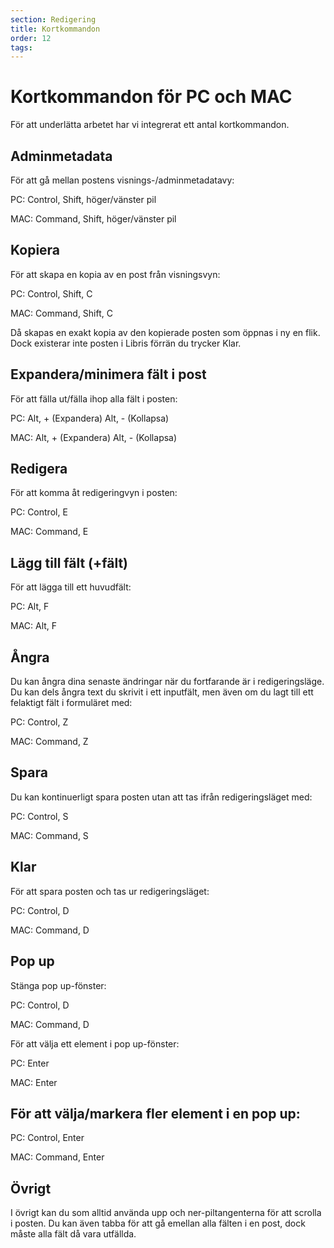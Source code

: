 ```yaml
---
section: Redigering
title: Kortkommandon
order: 12
tags:
---
```


# Kortkommandon för PC och MAC
För att underlätta arbetet har vi integrerat ett antal kortkommandon. 
  
  
## Adminmetadata
För att gå mellan postens visnings-/adminmetadatavy:

PC: Control, Shift, höger/vänster pil

MAC: Command, Shift, höger/vänster pil 


## Kopiera
För att skapa en kopia av en post från visningsvyn:

PC: Control, Shift, C

MAC: Command, Shift, C

Då skapas en exakt kopia av den kopierade posten som öppnas i ny en flik. Dock existerar inte posten i Libris förrän du trycker Klar.

## Expandera/minimera fält i post
För att fälla ut/fälla ihop alla fält i posten:

PC: Alt, + (Expandera) 
    Alt,  - (Kollapsa)

MAC: Alt, + (Expandera) 
     Alt, - (Kollapsa)


## Redigera
För att komma åt redigeringvyn i posten: 

PC: Control, E

MAC: Command, E  


## Lägg till fält (+fält)
För att lägga till ett huvudfält:

PC: Alt, F 

MAC: Alt, F 


## Ångra
Du kan ångra dina senaste ändringar när du fortfarande är i redigeringsläge. Du kan dels ångra text du skrivit i ett inputfält, men även om du lagt till ett felaktigt fält i formuläret med:

PC: Control, Z

MAC: Command, Z


## Spara
Du kan kontinuerligt spara posten utan att tas ifrån redigeringsläget med:

PC: Control, S

MAC: Command, S 


## Klar
För att spara posten och tas ur redigeringsläget:

PC: Control, D

MAC: Command, D


## Pop up
Stänga pop up-fönster: 

PC: Control, D

MAC: Command, D

För att välja ett element i pop up-fönster:
 
PC: Enter

MAC: Enter

## För att välja/markera fler element i en pop up:

PC: Control, Enter

MAC: Command, Enter 

## Övrigt
I övrigt kan du som alltid använda upp och ner-piltangenterna för att scrolla i posten. Du kan även tabba för att gå emellan alla fälten i en post, dock måste alla fält då vara utfällda. 
